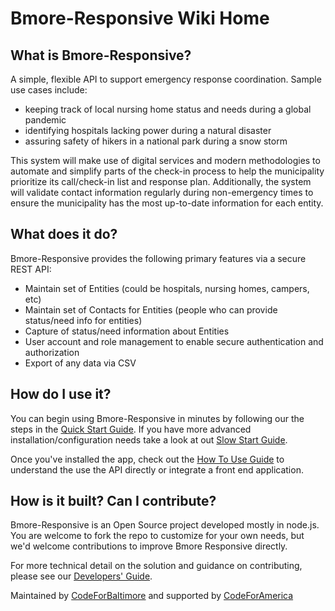 # Bmore-Responsive Wiki Home

## What is Bmore-Responsive?

A simple, flexible API to support emergency response coordination. Sample use cases include:

- keeping track of local nursing home status and needs during a global pandemic
- identifying hospitals lacking power during a natural disaster
- assuring safety of hikers in a national park during a snow storm

This system will make use of digital services and modern methodologies to automate and simplify parts of the check-in process
to help the municipality prioritize its call/check-in list and response plan. Additionally, the system will validate contact
information regularly during non-emergency times to ensure the municipality has the most up-to-date information for each entity.

## What does it do?

Bmore-Responsive provides the following primary features via a secure REST API:

- Maintain set of Entities (could be hospitals, nursing homes, campers, etc)
- Maintain set of Contacts for Entities (people who can provide status/need info for entities)
- Capture of status/need information about Entities
- User account and role management to enable secure authentication and authorization
- Export of any data via CSV

## How do I use it?

You can begin using Bmore-Responsive in minutes by following our the steps in the [Quick Start Guide](QuickStart.md). If you have more advanced installation/configuration needs take a look at out [Slow Start Guide](SlowStart.md).

Once you've installed the app, check out the [How To Use Guide](HowToUse.md) to understand the use the API directly or integrate a front end application.

## How is it built? Can I contribute?

Bmore-Responsive is an Open Source project developed mostly in node.js. You are welcome to fork the repo to customize for your own needs, but we'd welcome contributions to improve Bmore Responsive directly.

For more technical detail on the solution and guidance on contributing, please see our [Developers' Guide](DevIntro.md).

Maintained by [CodeForBaltimore](https://codeforbaltimore.org/) and supported by [CodeForAmerica](https://codeforamerica.org/)
